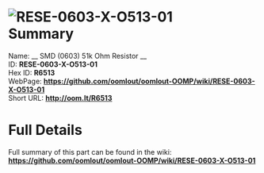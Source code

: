 
![RESE-0603-X-O513-01](https://github.com/oomlout/oomlout-OOMP/blob/master/parts/RESE-0603-X-O513-01/RESE-0603-X-O513-01_420.jpg)   
Summary
=================
  
Name: __ SMD (0603) 51k Ohm Resistor __    
ID: __RESE-0603-X-O513-01__   
Hex ID: __R6513__   
WebPage: __https://github.com/oomlout/oomlout-OOMP/wiki/RESE-0603-X-O513-01__   
Short URL: __http://oom.lt/R6513__   

Full Details
==========================
Full summary of this part can be found in the wiki:   
__https://github.com/oomlout/oomlout-OOMP/wiki/RESE-0603-X-O513-01__    

